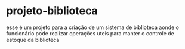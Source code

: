 # projeto-biblioteca
esse é um projeto para a criação de um sistema de  biblioteca aonde o funcionário pode realizar operações uteis para manter o controle de estoque da biblioteca
